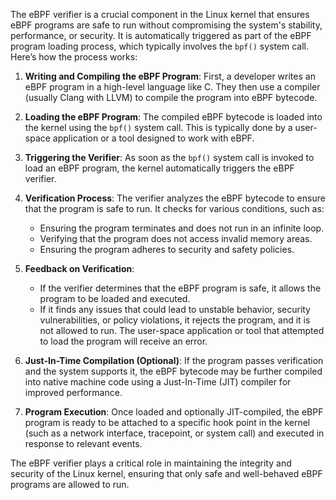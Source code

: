 The eBPF verifier is a crucial component in the Linux kernel that ensures eBPF programs are safe to run without compromising the system's stability, performance, or security. It is automatically triggered as part of the eBPF program loading process, which typically involves the `bpf()` system call. Here’s how the process works:

1. **Writing and Compiling the eBPF Program**: First, a developer writes an eBPF program in a high-level language like C. They then use a compiler (usually Clang with LLVM) to compile the program into eBPF bytecode.

2. **Loading the eBPF Program**: The compiled eBPF bytecode is loaded into the kernel using the `bpf()` system call. This is typically done by a user-space application or a tool designed to work with eBPF.

3. **Triggering the Verifier**: As soon as the `bpf()` system call is invoked to load an eBPF program, the kernel automatically triggers the eBPF verifier.

4. **Verification Process**: The verifier analyzes the eBPF bytecode to ensure that the program is safe to run. It checks for various conditions, such as:
   - Ensuring the program terminates and does not run in an infinite loop.
   - Verifying that the program does not access invalid memory areas.
   - Ensuring the program adheres to security and safety policies.

5. **Feedback on Verification**: 
   - If the verifier determines that the eBPF program is safe, it allows the program to be loaded and executed.
   - If it finds any issues that could lead to unstable behavior, security vulnerabilities, or policy violations, it rejects the program, and it is not allowed to run. The user-space application or tool that attempted to load the program will receive an error.

6. **Just-In-Time Compilation (Optional)**: If the program passes verification and the system supports it, the eBPF bytecode may be further compiled into native machine code using a Just-In-Time (JIT) compiler for improved performance.

7. **Program Execution**: Once loaded and optionally JIT-compiled, the eBPF program is ready to be attached to a specific hook point in the kernel (such as a network interface, tracepoint, or system call) and executed in response to relevant events.

The eBPF verifier plays a critical role in maintaining the integrity and security of the Linux kernel, ensuring that only safe and well-behaved eBPF programs are allowed to run.
